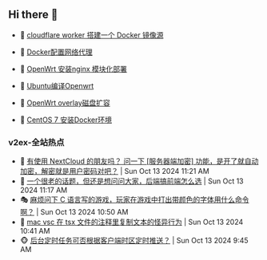 ## Hi there 👋

<!--
**dkyg666/dkyg666** is a ✨ _special_ ✨ repository because its `README.md` (this file) appears on your GitHub profile.

Here are some ideas to get you started:

- 🔭 I’m currently working on ...
- 🌱 I’m currently learning ...
- 👯 I’m looking to collaborate on ...
- 🤔 I’m looking for help with ...
- 💬 Ask me about ...
- 📫 How to reach me: ...
- 😄 Pronouns: ...
- ⚡ Fun fact: ...
-->

<!-- BLOG-POST-LIST:START -->
- 🦩 [cloudflare worker 搭建一个 Docker 镜像源](http://blog.1996099.xyz/archives/cloudflare-worker-da-jian-yi-ge-docker-jing-xiang-zhan) 

- 🚦 [Docker配置网络代理](http://blog.1996099.xyz/archives/dockerpei-zhi-wang-luo-dai-li) 

- 🫶 [OpenWrt 安装nginx 模块化部署](http://blog.1996099.xyz/archives/openwrt-an-zhuang-nginx-mo-kuai-hua-bu-shu) 

- 🦄 [Ubuntu编译Openwrt](http://blog.1996099.xyz/archives/ubuntuzi-bian-yi-openwrt) 

- 🐻 [OpenWrt overlay磁盘扩容](http://blog.1996099.xyz/archives/openwrt-overlay) 

- 🤖 [CentOS 7 安装Docker环境](http://blog.1996099.xyz/archives/centos-docker) 
<!-- BLOG-POST-LIST:END -->

### v2ex-全站热点
<!-- v2ex:START -->
- 🥸 [有使用 NextCloud 的朋友吗？ 问一下 [服务器端加密] 功能，是开了就自动加密，解密就是用户密码对吧？](https://www.v2ex.com/t/1079852#reply1) | Sun Oct 13 2024 11:21 AM
- 🤗 [一个很老的话题，但还是想问问大家，后端搞前端怎么选](https://www.v2ex.com/t/1079848#reply10) | Sun Oct 13 2024 11:17 AM
- 🎭 [麻烦问下 C 语言写的游戏，玩家在游戏中打出带颜色的字体用什么命令啊？](https://www.v2ex.com/t/1079845#reply2) | Sun Oct 13 2024 10:50 AM
- 🥷 [mac vsc 在 tsx 文件的注释里复制文本的怪异行为](https://www.v2ex.com/t/1079842#reply0) | Sun Oct 13 2024 10:41 AM
- 🐵 [后台定时任务可否根据客户端时区定时推送？](https://www.v2ex.com/t/1079832#reply3) | Sun Oct 13 2024 9:45 AM<!-- v2ex:END -->

